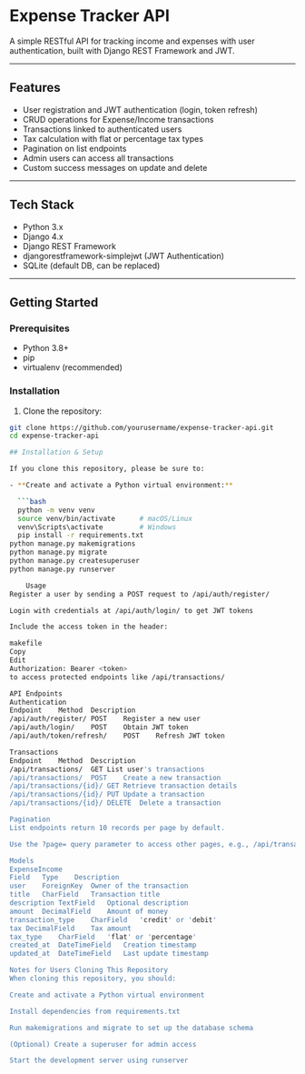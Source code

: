 # Expense Tracker API

A simple RESTful API for tracking income and expenses with user authentication, built with Django REST Framework and JWT.

---

## Features

- User registration and JWT authentication (login, token refresh)
- CRUD operations for Expense/Income transactions
- Transactions linked to authenticated users
- Tax calculation with flat or percentage tax types
- Pagination on list endpoints
- Admin users can access all transactions
- Custom success messages on update and delete

---

## Tech Stack

- Python 3.x
- Django 4.x
- Django REST Framework
- djangorestframework-simplejwt (JWT Authentication)
- SQLite (default DB, can be replaced)

---

## Getting Started

### Prerequisites

- Python 3.8+
- pip
- virtualenv (recommended)

### Installation

1. Clone the repository:

```bash
git clone https://github.com/yourusername/expense-tracker-api.git
cd expense-tracker-api

## Installation & Setup

If you clone this repository, please be sure to:

- **Create and activate a Python virtual environment:**

  ```bash
  python -m venv venv
  source venv/bin/activate      # macOS/Linux
  venv\Scripts\activate         # Windows
  pip install -r requirements.txt
python manage.py makemigrations
python manage.py migrate
python manage.py createsuperuser
python manage.py runserver

    Usage
Register a user by sending a POST request to /api/auth/register/

Login with credentials at /api/auth/login/ to get JWT tokens

Include the access token in the header:

makefile
Copy
Edit
Authorization: Bearer <token>
to access protected endpoints like /api/transactions/

API Endpoints
Authentication
Endpoint	Method	Description
/api/auth/register/	POST	Register a new user
/api/auth/login/	POST	Obtain JWT token
/api/auth/token/refresh/	POST	Refresh JWT token

Transactions
Endpoint	Method	Description
/api/transactions/	GET	List user's transactions
/api/transactions/	POST	Create a new transaction
/api/transactions/{id}/	GET	Retrieve transaction details
/api/transactions/{id}/	PUT	Update a transaction
/api/transactions/{id}/	DELETE	Delete a transaction

Pagination
List endpoints return 10 records per page by default.

Use the ?page= query parameter to access other pages, e.g., /api/transactions/?page=2

Models
ExpenseIncome
Field	Type	Description
user	ForeignKey	Owner of the transaction
title	CharField	Transaction title
description	TextField	Optional description
amount	DecimalField	Amount of money
transaction_type	CharField	'credit' or 'debit'
tax	DecimalField	Tax amount
tax_type	CharField	'flat' or 'percentage'
created_at	DateTimeField	Creation timestamp
updated_at	DateTimeField	Last update timestamp

Notes for Users Cloning This Repository
When cloning this repository, you should:

Create and activate a Python virtual environment

Install dependencies from requirements.txt

Run makemigrations and migrate to set up the database schema

(Optional) Create a superuser for admin access

Start the development server using runserver


